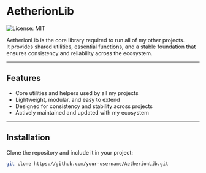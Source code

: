 # AetherionLib

![License: MIT](https://img.shields.io/badge/License-MIT-yellow.svg)

AetherionLib is the core library required to run all of my other projects.  
It provides shared utilities, essential functions, and a stable foundation that ensures consistency and reliability across the ecosystem.  

---

## Features
- Core utilities and helpers used by all my projects  
- Lightweight, modular, and easy to extend  
- Designed for consistency and stability across projects  
- Actively maintained and updated with my ecosystem  

---

## Installation

Clone the repository and include it in your project:

```bash
git clone https://github.com/your-username/AetherionLib.git
